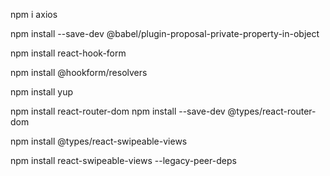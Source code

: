 
npm i axios


npm install --save-dev @babel/plugin-proposal-private-property-in-object

npm install react-hook-form

npm install @hookform/resolvers


npm install yup

npm install react-router-dom
npm install --save-dev @types/react-router-dom

npm install @types/react-swipeable-views

npm install react-swipeable-views --legacy-peer-deps




